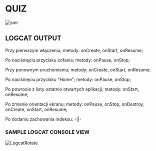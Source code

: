 # QUIZ 

![smr](https://user-images.githubusercontent.com/96374042/196056237-2f725946-a6de-4def-9e56-7f0cbfe4a11a.gif)



## LOGCAT OUTPUT

Przy pierwszym włączeniu; metody: onCreate, onStart, onResume;

Po naciśnięciu przycisku cofania; metody: onPause, onStop;

Przy ponownym uruchomieniu; metody: onCreate, onStart, onResume;

Po naciśnięciu przycisku "Home"; metody: onPause, onStop;

Po powrocie z listy ostatnio otwartych aplikacji; metody: onStart, onResume;

Po zmianie orientacji ekranu; metody: onPause, onStop, onDestroy, onCreate, onStart, onResume;

Po dodaniu zachowania indeksu: -||-
  
  
  
### SAMPLE LOGCAT CONSOLE VIEW

![LogcatRotate](https://user-images.githubusercontent.com/96374042/196057464-6a3c7b82-2918-4c27-bff5-b8913bbb237d.png)
